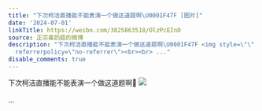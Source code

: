 ```yaml
---
title: "下次柯洁直播能不能表演一个做这道题啊\U0001F47F [图片]"
date: '2024-07-01'
linkTitle: https://weibo.com/3825863518/OlzPcEInD
source: 正宗毒奶菇的微博
description: "下次柯洁直播能不能表演一个做这道题啊\U0001F47F <img style=\"\" src=\"https://tvax2.sinaimg.cn/large/e40a0b5egy1hr8tdcnpnvj20tz0fh40r.jpg\"
  referrerpolicy=\"no-referrer\"><br><br> ..."
disable_comments: true
---
```

下次柯洁直播能不能表演一个做这道题啊👿 <img style="" src="https://tvax2.sinaimg.cn/large/e40a0b5egy1hr8tdcnpnvj20tz0fh40r.jpg" referrerpolicy="no-referrer"><br><br> ...